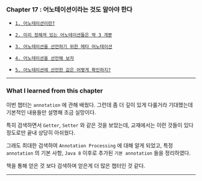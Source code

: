 
### Chapter 17 : 어노테이션이라는 것도 알아야 한다

- [`1. 어노테이션이란?`](https://velog.io/@jbw9964/GOJ-CH-17.1-17.3)
- [`2. 미리 정해져 있는 어노테이션들은 딱 3 개뿐`](https://velog.io/@jbw9964/GOJ-CH-17.1-17.3)
- [`3. 어노테이션을 선언하기 위한 메타 어노테이션`](https://velog.io/@jbw9964/GOJ-CH-17.1-17.3)

- [`4. 어노테이션을 선언해 보자`](https://velog.io/@jbw9964/GOJ-CH-17.4-CH-17.5-6fxicuy2)
- [`5. 어노테이션에 선언한 값은 어떻게 확인하지?`](https://velog.io/@jbw9964/GOJ-CH-17.4-CH-17.5-6fxicuy2)

---

### What I learned from this chapter

이번 챕터는 `annotation` 에 관해 배웠다. 그런데 좀 더 깊이 있게 다룰거라 기대했는데 기본적인 내용들만 설명해 조금 실망이다.

특히 검색하면서 `Getter`, `Setter` 와 같은 것을 보았는데, 교재에서는 이런 것들이 있다 정도로만 끝내 상당히 아쉬웠다.

그래도 최대한 검색하여 `Annotation Processing` 에 대해 알게 되었고, 특정 `annotation` 의 기본 사항, `Java 8` 이후로 추가된 `기본 annotation` 들을 정리하였다.

책을 통해 얻은 것 보다 검색하며 얻은게 더 많은 챕터인 것 같다.

---
